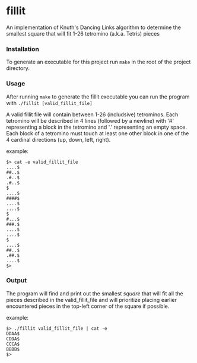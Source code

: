 # fillit
An implementation of Knuth's Dancing Links algorithm to determine the smallest square that will fit 1-26 tetromino (a.k.a. Tetris) pieces

### Installation
To generate an executable for this project run `make` in the root of the project directory.

### Usage
After running `make` to generate the fillit executable you can run the program with `./fillit [valid_fillit_file]`

A valid fillit file will contain between 1-26 (includsive) tetrominos. Each tetromino will be described in 4 lines (followed by a newline) with '#' representing a block in the tetromino and '.' representing an empty space. Each block of a tetromino must touch at least one other block in one of the 4 cardinal directions (up, down, left, right).

example:

```
$> cat -e valid_fillit_file
....$
##..$
.#..$
.#..$
$
....$
####$
....$
....$
$
#...$
###.$
....$
....$
$
....$
##..$
.##.$
....$
$>
```

### Output
The program will find and print out the smallest *square* that will fit all the pieces described in the valid_fillit_file and will prioritize placing earlier encountered pieces in the top-left corner of the square if possible.

example:

```
$> ./fillit valid_fillit_file | cat -e
DDAA$
CDDA$
CCCA$
BBBB$
$>
```


